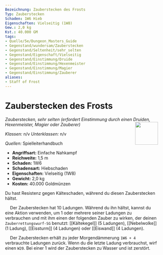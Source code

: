 ```yaml
---
Bezeichnung: Zauberstecken des Frosts
Typ: Zauberstecken
Schaden: 1W6 Hieb
Eigenschaften: Vielseitig (1W8)
Gew.: 2,0 kg
Kst.: 40.000 GM
tags:
- Quelle/5e/Dungeon_Masters_Guide
- Gegenstand/wundersam/Zauberstecken
- Gegenstand/Seltenheit/sehr_selten
- Gegenstand/Eigenschaft/Vielseitig
- Gegenstand/Einstimmung/Druide
- Gegenstand/Einstimmung/Hexenmeister
- Gegenstand/Einstimmung/Magier
- Gegenstand/Einstimmung/Zauberer
aliases:
- Staff of Frost
---
```

# Zauberstecken des Frosts
_Zauberstecken, sehr selten (erfordert Einstimmung durch einen Druiden, Hexenmeister, Magier oder Zauberer)_
<img src="Staff-of-Frost.webp" align="right" width="75">

_Klassen:_ n/v 
_Unterklassen:_  n/v

_Quellen:_ Spielleiterhandbuch

- **Angriffsart:** Einfache Nahkampf
- **Reichweite:** 1,5 m
- **Schaden:** 1W6
- **Schadensart:** Hiebschaden
- **Eigenschaften:** Vielseitig (1W8)
- **Gewicht:** 2,0 kg
- **Kosten:** 40.000 Goldmünzen

Du hast Resistenz gegen Kälteschaden, während du diesen Zauberstecken hältst.

$\quad$Der Zauberstecken hat 10 Ladungen. Während du ihn hältst, kannst du eine Aktion verwenden, um 1 oder mehrere seiner Ladungen zu verbrauchen und mit ihm einen der folgenden Zauber zu wirken, der deinen `Zauberrettungswurf-SG` benutzt: [[Kältekegel]] (5 Ladungen), [[Nebelwolke]] (1 Ladung), [[Eissturm]] (4 Ladungen) oder [[Eiswand]] (4 Ladungen).

$\quad$Der Zauberstecken erhält zu jeder Morgendämmerung `1W6 + 4` verbrauchte Ladungen zurück. Wenn du die letzte Ladung verbrauchst, wirf einen `W20`. Bei einer 1 wird der Zauberstecken zu Wasser und ist zerstört.